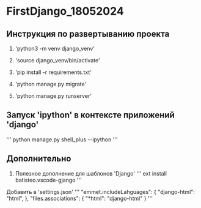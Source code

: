 # FirstDjango_18052024

## Инструкция по развертыванию проекта
1. 'python3 -m venv django_venv'

2. 'source django_venv/bin/activate'

3. 'pip install -r requirements.txt'

4. 'python manage.py migrate'

5. 'python manage.py runserver'

## Запуск 'ipython' в контексте приложений 'django'
'''
python manage.py shell_plus --ipython
'''

## Дополнительно
1. Полезное дополнение для шаблонов 'Django'
'''
ext install batisteo.vscode-gjango
'''

Добавить в 'settings.json'
'''
"emmet.includeLahguages": {
        "django-html": "html",
    },
"files.associations": {
        "*html": "django-html"
    }
'''